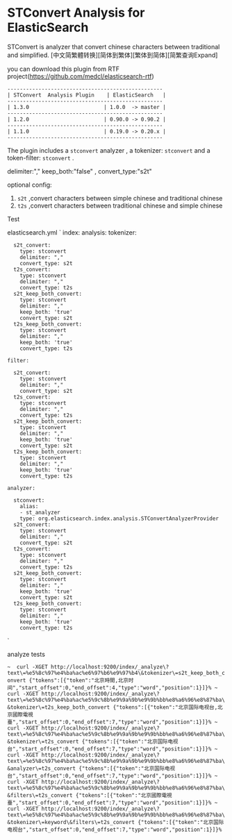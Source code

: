 STConvert Analysis for ElasticSearch
==================================

STConvert is analyzer that convert chinese characters between traditional and simplified.
[中文简繁體转换][简体到繁体][繁体到简体][简繁查询Expand]

you can download this plugin from RTF project(https://github.com/medcl/elasticsearch-rtf)

    --------------------------------------------------
    | STConvert  Analysis Plugin    | ElasticSearch   |
    --------------------------------------------------
    | 1.3.0                        | 1.0.0  -> master |
    --------------------------------------------------
    | 1.2.0                        | 0.90.0 -> 0.90.2 |
    --------------------------------------------------
    | 1.1.0                        | 0.19.0 -> 0.20.x |
    --------------------------------------------------

The plugin includes a `stconvert` analyzer , a tokenizer: `stconvert`  and a token-filter:  `stconvert` .

delimiter:","
keep_both:"false" ,
convert_type:"s2t"

optional config:
1. `s2t` ,convert characters between simple chinese and traditional chinese
2. `t2s` ,convert characters between traditional chinese and simple chinese


Test

elasticsearch.yml
`
index:
  analysis:
    tokenizer:

      s2t_convert:
        type: stconvert
        delimiter: ","
        convert_type: s2t
      t2s_convert:
        type: stconvert
        delimiter: ","
        convert_type: t2s
      s2t_keep_both_convert:
        type: stconvert
        delimiter: ","
        keep_both: 'true'
        convert_type: s2t
      t2s_keep_both_convert:
        type: stconvert
        delimiter: ","
        keep_both: 'true'
        convert_type: t2s

    filter:

      s2t_convert:
        type: stconvert
        delimiter: ","
        convert_type: s2t
      t2s_convert:
        type: stconvert
        delimiter: ","
        convert_type: t2s
      s2t_keep_both_convert:
        type: stconvert
        delimiter: ","
        keep_both: 'true'
        convert_type: s2t
      t2s_keep_both_convert:
        type: stconvert
        delimiter: ","
        keep_both: 'true'
        convert_type: t2s

    analyzer:

      stconvert:
        alias:
        - st_analyzer
        type: org.elasticsearch.index.analysis.STConvertAnalyzerProvider
      s2t_convert:
        type: stconvert
        delimiter: ","
        convert_type: s2t
      t2s_convert:
        type: stconvert
        delimiter: ","
        convert_type: t2s
      s2t_keep_both_convert:
        type: stconvert
        delimiter: ","
        keep_both: 'true'
        convert_type: s2t
      t2s_keep_both_convert:
        type: stconvert
        delimiter: ","
        keep_both: 'true'
        convert_type: t2s
`

analyze tests

`
 ~  curl -XGET http://localhost:9200/index/_analyze\?text\=%e5%8c%97%e4%ba%ac%e6%97%b6%e9%97%b4\&tokenizer\=s2t_keep_both_convert
{"tokens":[{"token":"北京時間,北京时间","start_offset":0,"end_offset":4,"type":"word","position":1}]}%
~  curl -XGET http://localhost:9200/index/_analyze\?text\=%e5%8c%97%e4%ba%ac%e5%9c%8b%e9%9a%9b%e9%9b%bb%e8%a6%96%e8%87%ba\&tokenizer\=t2s_keep_both_convert
{"tokens":[{"token":"北京国际电视台,北京國際電視臺","start_offset":0,"end_offset":7,"type":"word","position":1}]}%
~  curl -XGET http://localhost:9200/index/_analyze\?text\=%e5%8c%97%e4%ba%ac%e5%9c%8b%e9%9a%9b%e9%9b%bb%e8%a6%96%e8%87%ba\&tokenizer\=t2s_convert
{"tokens":[{"token":"北京国际电视台","start_offset":0,"end_offset":7,"type":"word","position":1}]}%
~  curl -XGET http://localhost:9200/index/_analyze\?text\=%e5%8c%97%e4%ba%ac%e5%9c%8b%e9%9a%9b%e9%9b%bb%e8%a6%96%e8%87%ba\&analyzer\=t2s_convert
{"tokens":[{"token":"北京国际电视台","start_offset":0,"end_offset":7,"type":"word","position":1}]}%
~  curl -XGET http://localhost:9200/index/_analyze\?text\=%e5%8c%97%e4%ba%ac%e5%9c%8b%e9%9a%9b%e9%9b%bb%e8%a6%96%e8%87%ba\&filters\=t2s_convert
{"tokens":[{"token":"北京國際電視臺","start_offset":0,"end_offset":7,"type":"word","position":1}]}%
~  curl -XGET http://localhost:9200/index/_analyze\?text\=%e5%8c%97%e4%ba%ac%e5%9c%8b%e9%9a%9b%e9%9b%bb%e8%a6%96%e8%87%ba\&tokenizer\=keyword\&filters\=t2s_convert
{"tokens":[{"token":"北京国际电视台","start_offset":0,"end_offset":7,"type":"word","position":1}]}%
`
